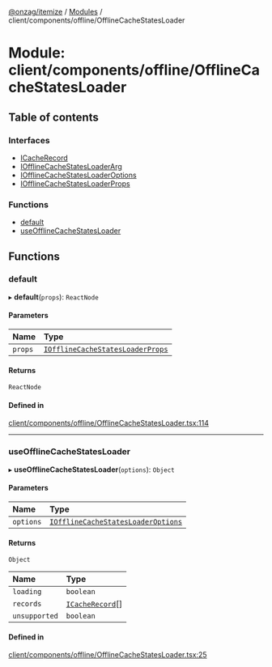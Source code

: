 [@onzag/itemize](../README.md) / [Modules](../modules.md) / client/components/offline/OfflineCacheStatesLoader

# Module: client/components/offline/OfflineCacheStatesLoader

## Table of contents

### Interfaces

- [ICacheRecord](../interfaces/client_components_offline_OfflineCacheStatesLoader.ICacheRecord.md)
- [IOfflineCacheStatesLoaderArg](../interfaces/client_components_offline_OfflineCacheStatesLoader.IOfflineCacheStatesLoaderArg.md)
- [IOfflineCacheStatesLoaderOptions](../interfaces/client_components_offline_OfflineCacheStatesLoader.IOfflineCacheStatesLoaderOptions.md)
- [IOfflineCacheStatesLoaderProps](../interfaces/client_components_offline_OfflineCacheStatesLoader.IOfflineCacheStatesLoaderProps.md)

### Functions

- [default](client_components_offline_OfflineCacheStatesLoader.md#default)
- [useOfflineCacheStatesLoader](client_components_offline_OfflineCacheStatesLoader.md#useofflinecachestatesloader)

## Functions

### default

▸ **default**(`props`): `ReactNode`

#### Parameters

| Name | Type |
| :------ | :------ |
| `props` | [`IOfflineCacheStatesLoaderProps`](../interfaces/client_components_offline_OfflineCacheStatesLoader.IOfflineCacheStatesLoaderProps.md) |

#### Returns

`ReactNode`

#### Defined in

[client/components/offline/OfflineCacheStatesLoader.tsx:114](https://github.com/onzag/itemize/blob/73e0c39e/client/components/offline/OfflineCacheStatesLoader.tsx#L114)

___

### useOfflineCacheStatesLoader

▸ **useOfflineCacheStatesLoader**(`options`): `Object`

#### Parameters

| Name | Type |
| :------ | :------ |
| `options` | [`IOfflineCacheStatesLoaderOptions`](../interfaces/client_components_offline_OfflineCacheStatesLoader.IOfflineCacheStatesLoaderOptions.md) |

#### Returns

`Object`

| Name | Type |
| :------ | :------ |
| `loading` | `boolean` |
| `records` | [`ICacheRecord`](../interfaces/client_components_offline_OfflineCacheStatesLoader.ICacheRecord.md)[] |
| `unsupported` | `boolean` |

#### Defined in

[client/components/offline/OfflineCacheStatesLoader.tsx:25](https://github.com/onzag/itemize/blob/73e0c39e/client/components/offline/OfflineCacheStatesLoader.tsx#L25)
